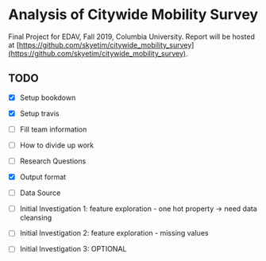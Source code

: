 # Analysis of Citywide Mobility Survey
Final Project for EDAV, Fall 2019, Columbia University. 
Report will be hosted at [https://github.com/skyetim/citywide_mobility_survey](https://github.com/skyetim/citywide_mobility_survey). 

## TODO

- [x] Setup bookdown
- [x] Setup travis
- [ ] Fill team information
- [ ] How to divide up work
- [ ] Research Questions
- [x] Output format
- [ ] Data Source
- [ ] Initial Investigation 1: feature exploration - one hot property -> need data cleansing
- [ ] Initial Investigation 2: feature exploration - missing values
- [ ] Initial Investigation 3: OPTIONAL

